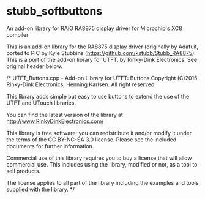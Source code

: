 # stubb_softbuttons

An add-on library for RAiO RA8875 display driver for Microchip's XC8 compiler

This is an add-on library for the RA8875 display driver (originally by
Adafuit, ported to PIC by Kyle Stubbins (https://github.com/kstubb/Stubb_RA8875).
This is a port of the add-on library for UTFT, by Rinky-Dink Electronics.
See original header below.

/*
  UTFT_Buttons.cpp - Add-on Library for UTFT: Buttons
  Copyright (C)2015 Rinky-Dink Electronics, Henning Karlsen. All right reserved
 
  This library adds simple but easy to use buttons to extend the use
  of the UTFT and UTouch libraries.

  You can find the latest version of the library at 
  http://www.RinkyDinkElectronics.com/

  This library is free software; you can redistribute it and/or
  modify it under the terms of the CC BY-NC-SA 3.0 license.
  Please see the included documents for further information.

  Commercial use of this library requires you to buy a license that
  will allow commercial use. This includes using the library,
  modified or not, as a tool to sell products.

  The license applies to all part of the library including the 
  examples and tools supplied with the library.
*/
